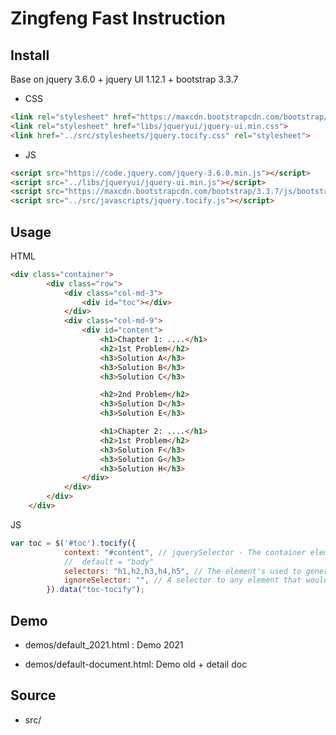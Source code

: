 # Zingfeng Fast Instruction

## Install

Base on jquery 3.6.0 + jquery UI 1.12.1 + bootstrap 3.3.7

- CSS

```HTML
<link rel="stylesheet" href="https://maxcdn.bootstrapcdn.com/bootstrap/3.3.7/css/bootstrap.min.css">
<link rel="stylesheet" href="libs/jqueryui/jquery-ui.min.css">
<link href="../src/stylesheets/jquery.tocify.css" rel="stylesheet">
```

- JS

```HTML
<script src="https://code.jquery.com/jquery-3.6.0.min.js"></script>
<script src="../libs/jqueryui/jquery-ui.min.js"></script>
<script src="https://maxcdn.bootstrapcdn.com/bootstrap/3.3.7/js/bootstrap.min.js" ></script>
<script src="../src/javascripts/jquery.tocify.js"></script>
```

## Usage

HTML

```HTML
<div class="container">
     	<div class="row">
            <div class="col-md-3">
                <div id="toc"></div>
            </div>
            <div class="col-md-9">
                <div id="content">
                    <h1>Chapter 1: ....</h1>
                    <h2>1st Problem</h2>
                    <h3>Solution A</h3>
                    <h3>Solution B</h3>
                    <h3>Solution C</h3>

                    <h2>2nd Problem</h2>
                    <h3>Solution D</h3>
                    <h3>Solution E</h3>

                    <h1>Chapter 2: ....</h1>
                    <h2>1st Problem</h2>
                    <h3>Solution F</h3>
                    <h3>Solution G</h3>
                    <h3>Solution H</h3>
                </div>
            </div>
        </div>
    </div>	
```

JS

```javascript
var toc = $('#toc').tocify({
            context: "#content", // jquerySelector - The container element to generate the table of contents
            // 	default = "body"
            selectors: "h1,h2,h3,h4,h5", // The element's used to generate TOC. The order is important.
            ignoreSelector: "", // A selector to any element that would be matched by selectors that you wish to be ignored
        }).data("toc-tocify");	


```

## Demo

- demos/default_2021.html : Demo 2021

- demos/default-document.html: Demo old + detail doc

  

## Source

- src/